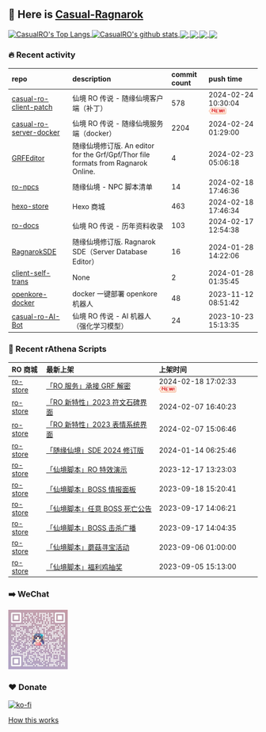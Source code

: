 ## 👋  Here is [Casual-Ragnarok](https://ragnarok.buzz)

<!--BGN_SECTION:github-readme-stats-->
<a href="https://store.ragnarok.buzz" target="_blank">
  <img height="190" align="center" src="https://github-readme-stats.vercel.app/api/top-langs/?username=CasualRO&theme=great-gatsby" alt="CasualRO's Top Langs" />
</a>
<a href="https://store.ragnarok.buzz" target="_blank">
  <img height="190" align="center" src="https://github-readme-stats.vercel.app/api?username=CasualRO&count_private=true&show_icons=true&theme=nightowl" alt="CasualRO's github stats" />
</a>

<a href="https://store.ragnarok.buzz" target="_blank">
  <img height="114" align="center" src="https://github-readme-stats.vercel.app/api/pin/?username=Casual-Ragnarok&repo=ro-store&theme=nord" />
</a>

<a href="https://github.com/Casual-Ragnarok/openkore-docker" target="_blank">
  <img height="114" align="center" src="https://github-readme-stats.vercel.app/api/pin/?username=Casual-Ragnarok&repo=openkore-docker&theme=nord" />
</a>

<a href="https://npc.ragnarok.buzz" target="_blank">
  <img height="114" align="center" src="https://github-readme-stats.vercel.app/api/pin/?username=Casual-Ragnarok&repo=ro-npcs&theme=nord" />
</a>

<a href="https://docs.ragnarok.buzz" target="_blank">
  <img height="114" align="center" src="https://github-readme-stats.vercel.app/api/pin/?username=Casual-Ragnarok&repo=ro-docs&theme=nord" />
</a>

<!--END_SECTION:github-readme-stats-->



### 🔥  Recent activity
<!-- BGN_SECTION:activity -->
| repo | description | commit count | push time |
|:------|:------|:------|:------|
| [casual-ro-client-patch](https://github.com/Casual-Ragnarok/casual-ro-client-patch) | 仙境 RO 传说 - 随缘仙境客户端（补丁） | 578 | 2024-02-24 10:30:04 ![news](https://github.com/CasualRO/CasualRO/blob/master/imgs/new.gif) |
| [casual-ro-server-docker](https://github.com/Casual-Ragnarok/casual-ro-server-docker) | 仙境 RO 传说 - 随缘仙境服务端（docker） | 2204 | 2024-02-24 01:29:00  |
| [GRFEditor](https://github.com/Casual-Ragnarok/GRFEditor) | 随缘仙境修订版. An editor for the Grf/Gpf/Thor file formats from Ragnarok Online. | 4 | 2024-02-23 05:06:18  |
| [ro-npcs](https://github.com/Casual-Ragnarok/ro-npcs) | 随缘仙境 - NPC 脚本清单 | 14 | 2024-02-18 17:46:36  |
| [hexo-store](https://github.com/Casual-Ragnarok/hexo-store) | Hexo 商城 | 463 | 2024-02-18 17:46:34  |
| [ro-docs](https://github.com/Casual-Ragnarok/ro-docs) | 仙境 RO 传说 - 历年资料收录 | 103 | 2024-02-17 12:54:38  |
| [RagnarokSDE](https://github.com/Casual-Ragnarok/RagnarokSDE) | 随缘仙境修订版. Ragnarok SDE（Server Database Editor） | 16 | 2024-01-28 14:22:06  |
| [client-self-trans](https://github.com/CasualRO/client-self-trans) | None | 2 | 2024-01-28 01:35:45  |
| [openkore-docker](https://github.com/Casual-Ragnarok/openkore-docker) | docker 一键部署 openkore 机器人 | 48 | 2023-11-12 08:51:42  |
| [casual-ro-AI-Bot](https://github.com/Casual-Ragnarok/casual-ro-AI-Bot) | 仙境 RO 传说 - AI 机器人（强化学习模型） | 24 | 2023-10-23 15:13:35  |
<!-- END_SECTION:activity -->



### 📝  Recent rAthena Scripts
<!-- BGN_SECTION:article -->
| RO 商城 | 最新上架 | 上架时间 |
|:------|:------|:------|
| [ro-store](https://github.com/Casual-Ragnarok/ro-store) | [「RO 服务」承接 GRF 解密](https://store.ragnarok.buzz/game/ro/svc/decrypt-grf/) | 2024-02-18 17:02:33 ![news](https://github.com/CasualRO/CasualRO/blob/master/imgs/new.gif) |
| [ro-store](https://github.com/Casual-Ragnarok/ro-store) | [「RO 新特性」2023 符文石碑界面](https://store.ragnarok.buzz/game/ro/feature/2023-rune-system-ui/) | 2024-02-07 16:40:23  |
| [ro-store](https://github.com/Casual-Ragnarok/ro-store) | [「RO 新特性」2023 表情系统界面](https://store.ragnarok.buzz/game/ro/feature/2023-emote-system-ui/) | 2024-02-07 15:06:46  |
| [ro-store](https://github.com/Casual-Ragnarok/ro-store) | [「随缘仙境」SDE 2024 修订版](https://store.ragnarok.buzz/game/ro/tools/casualro-sde/) | 2024-01-14 06:25:46  |
| [ro-store](https://github.com/Casual-Ragnarok/ro-store) | [「仙境脚本」RO 特效演示](https://store.ragnarok.buzz/game/ro/npc/1106-showeffects/readme/) | 2023-12-17 13:23:03  |
| [ro-store](https://github.com/Casual-Ragnarok/ro-store) | [「仙境脚本」BOSS 情报面板](https://store.ragnarok.buzz/game/ro/npc/1031-bossinfo/readme/) | 2023-09-18 15:20:41  |
| [ro-store](https://github.com/Casual-Ragnarok/ro-store) | [「仙境脚本」任意 BOSS 死亡公告](https://store.ragnarok.buzz/game/ro/npc/1013-bossannounce/readme/) | 2023-09-17 14:06:21  |
| [ro-store](https://github.com/Casual-Ragnarok/ro-store) | [「仙境脚本」BOSS 击杀广播](https://store.ragnarok.buzz/game/ro/npc/1011-bossbroadcast/readme/) | 2023-09-17 14:04:35  |
| [ro-store](https://github.com/Casual-Ragnarok/ro-store) | [「仙境脚本」蘑菇寻宝活动](https://store.ragnarok.buzz/game/ro/npc/1008-mushroom/readme/) | 2023-09-06 01:00:00  |
| [ro-store](https://github.com/Casual-Ragnarok/ro-store) | [「仙境脚本」福利鸡抽奖](https://store.ragnarok.buzz/game/ro/npc/1009-cluckers/readme/) | 2023-09-05 15:13:00  |
<!-- END_SECTION:article -->


### ➡️ WeChat

<img width="120" src="/imgs/CRO-CC.jpg">


### ❤️ Donate

[![ko-fi](https://ko-fi.com/img/githubbutton_sm.svg)](https://ko-fi.com/C0C7N2Z9C)

<!-- [![QR-Code](./imgs/qrcode.png)](https://casual-ragnarok.github.io/payment/) -->


<a align="right" href="https://github.com/CasualRO/CasualRO/blob/master/How_this_works.md">How this works</a>

<!-- -------------------------------------- -->
<!-- more emoji : http://emojihomepage.com/ -->
<!-- -------------------------------------- -->
